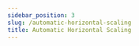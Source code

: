 ```yaml
---
sidebar_position: 3
slug: /automatic-horizontal-scaling
title: Automatic Horizontal Scaling
---
```

